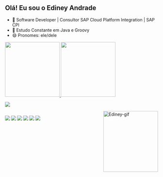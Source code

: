 ## Olá! Eu sou o Ediney Andrade

- 🔭 Software Developer | Consultor SAP Cloud Platform Integration | SAP CPI
- 🌱 Estudo Constante em Java e Groovy
- 😄 Pronomes: ele/dele

<div>
  <a href="https://github.com/Ediiney">
  <img height="180em" src="https://github-readme-stats.vercel.app/api/?username=Ediiney&show_icons=true&theme=dracula&include_all_commits=true&count_private=true"/>
  <img height="180em" src="https://github-readme-stats.vercel.app/api/top-langs/?username=Ediiney&layout=compact&langs_count=16&theme=dracula"/>
</div>
<p align="start">
  <a href="https://skillicons.dev">
    <img src="https://skillicons.dev/icons?i=java,py,js,spring,mysql,html,css,vscode,postman,ocaml,maven,linux,idea,eclipse,heroku,linkedin,github,instagram,discord&perline=10" />
  </a>
</p>
  <img align="right" alt="Ediney-gif" height="200" width="180" src="https://c.tenor.com/nyYLGlzG3nMAAAAC/mr-robot-control-is-an-illusion.gif">
</div>
  
##
  
<div>
  <a href="https://www.youtube.com/watch?v=F8_zKBMSmdE" target="_blank"><img src="https://img.shields.io/badge/YouTube-FF0000?style=for-the-badge&logo=youtube&logoColor=white" target="_blank"></a>
  <a href="https://instagram.com/neeygms" target="_blank"><img src="https://img.shields.io/badge/-Instagram-%23E4405F?style=for-the-badge&logo=instagram&logoColor=white" target="_blank"></a>
 	<a href="https://www.twitch.tv/neeysp" target="_blank"><img src="https://img.shields.io/badge/Twitch-9146FF?style=for-the-badge&logo=twitch&logoColor=white" target="_blank"></a>
 <a href="https://discord.com/channels/517701833351757825/517701834018914325" target="_blank"><img src="https://img.shields.io/badge/Discord-7289DA?style=for-the-badge&logo=discord&logoColor=white" target="_blank"></a> 
  <a href = "mailto:edineyofc@gmail.com"><img src="https://img.shields.io/badge/Gmail-D14836?style=for-the-badge&logo=gmail&logoColor=white" target="_blank"></a>
  <a href="https://www.linkedin.com/in/ediney-andrade-a77952118/" target="_blank"><img src="https://img.shields.io/badge/-LinkedIn-%230077B5?style=for-the-badge&logo=linkedin&logoColor=white" target="_blank"></a>   
</div>
